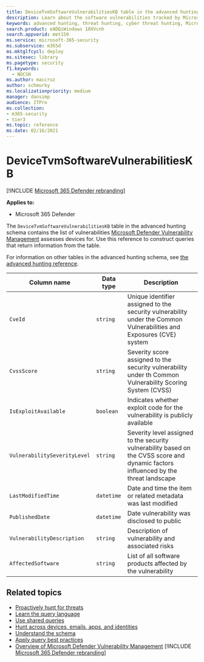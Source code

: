 ```yaml
---
title: DeviceTvmSoftwareVulnerabilitiesKB table in the advanced hunting schema
description: Learn about the software vulnerabilities tracked by Microsoft Defender Vulnerability Management in the DeviceTvmSoftwareVulnerabilitiesKB table of the advanced hunting schema.
keywords: advanced hunting, threat hunting, cyber threat hunting, Microsoft 365 Defender, microsoft 365, m365, search, query, telemetry, schema, reference, kusto, table, column, data type, description, threat & vulnerability management, TVM, device management, software, inventory, vulnerabilities, CVE ID, CVSS, DeviceTvmSoftwareVulnerabilitiesKB
search.product: eADQiWindows 10XVcnh
search.appverid: met150
ms.service: microsoft-365-security
ms.subservice: m365d
ms.mktglfcycl: deploy
ms.sitesec: library
ms.pagetype: security
f1.keywords: 
  - NOCSH
ms.author: maccruz
author: schmurky
ms.localizationpriority: medium
manager: dansimp
audience: ITPro
ms.collection: 
- m365-security
- tier3
ms.topic: reference
ms.date: 02/16/2021
---
```


# DeviceTvmSoftwareVulnerabilitiesKB

[!INCLUDE [Microsoft 365 Defender rebranding](../includes/microsoft-defender.md)]


**Applies to:**
- Microsoft 365 Defender




The `DeviceTvmSoftwareVulnerabilitiesKB` table in the advanced hunting schema contains the list of vulnerabilities [Microsoft Defender Vulnerability Management](/windows/security/threat-protection/microsoft-defender-atp/next-gen-threat-and-vuln-mgt) assesses devices for. Use this reference to construct queries that return information from the table.

For information on other tables in the advanced hunting schema, see [the advanced hunting reference](advanced-hunting-schema-tables.md).

| Column name | Data type | Description |
|-------------|-----------|-------------|
| `CveId` | `string` | Unique identifier assigned to the security vulnerability under the Common Vulnerabilities and Exposures (CVE) system |
| `CvssScore` | `string` | Severity score assigned to the security vulnerability under th Common Vulnerability Scoring System (CVSS) |
| `IsExploitAvailable` | `boolean` | Indicates whether exploit code for the vulnerability is publicly available |
| `VulnerabilitySeverityLevel` | `string` | Severity level assigned to the security vulnerability based on the CVSS score and dynamic factors influenced by the threat landscape |
| `LastModifiedTime` | `datetime` | Date and time the item or related metadata was last modified |
| `PublishedDate` | `datetime` | Date vulnerability was disclosed to public |
| `VulnerabilityDescription` | `string` | Description of vulnerability and associated risks |
| `AffectedSoftware` | `string` | List of all software products affected by the vulnerability |

## Related topics

- [Proactively hunt for threats](advanced-hunting-overview.md)
- [Learn the query language](advanced-hunting-query-language.md)
- [Use shared queries](advanced-hunting-shared-queries.md)
- [Hunt across devices, emails, apps, and identities](advanced-hunting-query-emails-devices.md)
- [Understand the schema](advanced-hunting-schema-tables.md)
- [Apply query best practices](advanced-hunting-best-practices.md)
- [Overview of Microsoft Defender Vulnerability Management](/windows/security/threat-protection/microsoft-defender-atp/next-gen-threat-and-vuln-mgt)
[!INCLUDE [Microsoft 365 Defender rebranding](../../includes/defender-m3d-techcommunity.md)]
